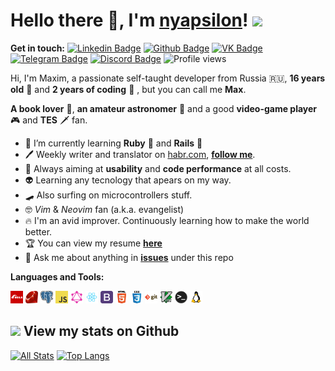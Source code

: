 # Hello there 👋, I'm [nyapsilon](https://maxbarsukov.github.io)!  <img src="https://github.com/TheDudeThatCode/TheDudeThatCode/blob/master/Assets/Earth.gif" width="24px">

**Get in touch:**
[![Linkedin Badge](https://img.shields.io/badge/-Maxim_Barsukov-0072b1?style=flat&logo=Linkedin&logoColor=white&link=https://www.linkedin.cn/in/maxim-barsukov-998538211/)](https://www.linkedin.cn/in/maxim-barsukov-998538211/)
[![Github Badge](https://img.shields.io/badge/-maxbarsukov-grey?style=flat&logo=github&logoColor=white&link=https://github.com/maxbarsukov/)](https://github.com/maxbarsukov/)
[![VK Badge](https://img.shields.io/badge/-maxbarsukov-4c75a3?style=flat&logo=vk&logoColor=white&link=https://vk.com/maxbarsukov)](https://vk.com/maxbarsukov)
[![Telegram Badge](https://img.shields.io/badge/-Max_Barsukov-0088cc?style=flat&logo=telegram&logoColor=white&link=https://t.me/maxbarsukov)](https://t.me/maxbarsukov)
[![Discord Badge](https://img.shields.io/badge/-nyapsilon-7289da?style=flat&logo=discord&logoColor=white&link=https://t.me/maxbarsukov)](https://t.me/maxbarsukov)
![Profile views](https://gpvc.arturio.dev/maxbarsukov)


Hi, I'm Maxim, a passionate self-taught developer from Russia 🇷🇺, **16 years old** 👶 and **2 years of coding** 🧐
, but you can call me **Max**.

**A book lover** 📕, **an amateur astronomer** 🌟 and a good **video-game player** 🎮 and **TES** 🗡 fan.

* 🌱 I’m currently learning **Ruby** 💎 and **Rails** 🚈
* 🖊️ Weekly writer and translator on [habr.com](https://habr.com), [**follow me**](https://habr.com/ru/users/maxbarsukov/).
* 💫 Always aiming at **usability** and **code performance** at all costs.
* 👽 Learning any tecnology that apears on my way.
* 🛹 Also surfing on microcontrollers stuff.
* 🤓 *Vim* & *Neovim* fan (a.k.a. evangelist)
* 🔥 I'm an avid improver. Continuously learning how to make the world better.
* 🏆 You can view my resume [**here**](https://maxbarsukov.github.io)
* 💬 Ask me about anything in [**issues**](https://github.com/maxbarsukov/maxbarsukov/issues) under this repo

**Languages and Tools:**

<code><img height="20" src="https://raw.githubusercontent.com/github/explore/80688e429a7d4ef2fca1e82350fe8e3517d3494d/topics/rails/rails.png"></code>
<code><img height="20" src="https://raw.githubusercontent.com/github/explore/80688e429a7d4ef2fca1e82350fe8e3517d3494d/topics/ruby/ruby.png"></code>
<code><img height="20" src="https://raw.githubusercontent.com/github/explore/80688e429a7d4ef2fca1e82350fe8e3517d3494d/topics/postgresql/postgresql.png"></code>
<code><img height="20" src="https://raw.githubusercontent.com/github/explore/80688e429a7d4ef2fca1e82350fe8e3517d3494d/topics/javascript/javascript.png"></code>
<code><img height="20" src="https://raw.githubusercontent.com/github/explore/5c058a388828bb5fde0bcafd4bc867b5bb3f26f3/topics/graphql/graphql.png"></code>
<code><img height="20" src="https://raw.githubusercontent.com/github/explore/80688e429a7d4ef2fca1e82350fe8e3517d3494d/topics/react/react.png"></code>
<code><img height="20" src="https://raw.githubusercontent.com/github/explore/5c058a388828bb5fde0bcafd4bc867b5bb3f26f3/topics/bootstrap/bootstrap.png"></code>
<code><img height="20" src="https://raw.githubusercontent.com/github/explore/5c058a388828bb5fde0bcafd4bc867b5bb3f26f3/topics/html/html.png"></code>
<code><img height="20" src="https://raw.githubusercontent.com/github/explore/5c058a388828bb5fde0bcafd4bc867b5bb3f26f3/topics/css/css.png"></code>
<code><img height="20" src="https://raw.githubusercontent.com/github/explore/80688e429a7d4ef2fca1e82350fe8e3517d3494d/topics/git/git.png"></code>
<code><img height="20" src="https://raw.githubusercontent.com/github/explore/80688e429a7d4ef2fca1e82350fe8e3517d3494d/topics/vim/vim.png"></code>
<code><img height="20" src="https://raw.githubusercontent.com/github/explore/80688e429a7d4ef2fca1e82350fe8e3517d3494d/topics/terminal/terminal.png"></code>
<code><img height="20" src="https://raw.githubusercontent.com/github/explore/80688e429a7d4ef2fca1e82350fe8e3517d3494d/topics/linux/linux.png"></code>

## <img src="https://media.giphy.com/media/VgCDAzcKvsR6OM0uWg/giphy.gif" width="50"> View my stats on Github
[![All Stats](https://github-readme-stats.vercel.app/api?username=maxbarsukov&show_icons=true&include_all_commits=true&count_private=true&hide=contribs)](https://github.com/maxbarsukov/github-readme-stats)
[![Top Langs](https://github-readme-stats.vercel.app/api/top-langs/?username=maxbarsukov&layout=compact&langs_count=6)](https://github.com/maxbarsukov/github-readme-stats)
